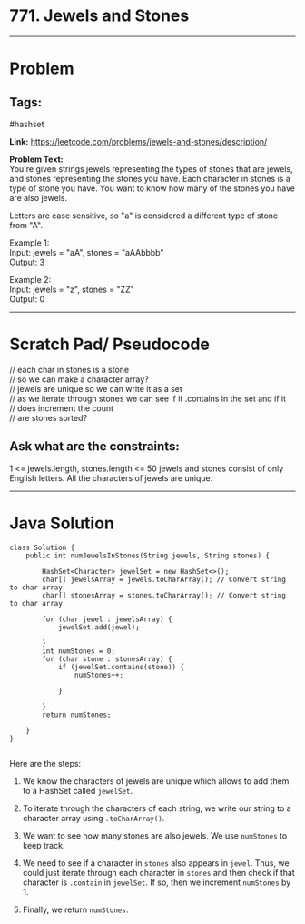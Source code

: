 # 771. Jewels and Stones

---

# Problem 

## Tags: 
#hashset

**Link:** https://leetcode.com/problems/jewels-and-stones/description/

**Problem Text:**  
You're given strings jewels representing the types of stones that are jewels, and stones representing the stones you have. Each character in stones is a type of stone you have. You want to know how many of the stones you have are also jewels.  

Letters are case sensitive, so "a" is considered a different type of stone from "A".  


Example 1:  
Input: jewels = "aA", stones = "aAAbbbb"  
Output: 3  

Example 2:  
Input: jewels = "z", stones = "ZZ"  
Output: 0  
  


---

# Scratch Pad/ Pseudocode

// each char in stones is a stone  
// so we can make a character array?  
// jewels are unique so we can write it as a set   
// as we iterate through stones we can see if it .contains in the set and if it  
// does increment the count  
// are stones sorted?  

## Ask what are the constraints:
1 <= jewels.length, stones.length <= 50
jewels and stones consist of only English letters.
All the characters of jewels are unique.




---

# Java Solution

```
class Solution {
    public int numJewelsInStones(String jewels, String stones) {

        HashSet<Character> jewelSet = new HashSet<>();
        char[] jewelsArray = jewels.toCharArray(); // Convert string to char array
        char[] stonesArray = stones.toCharArray(); // Convert string to char array

        for (char jewel : jewelsArray) {
            jewelSet.add(jewel);

        }
        int numStones = 0;
        for (char stone : stonesArray) {
            if (jewelSet.contains(stone)) {
                numStones++;

            }

        }
        return numStones;

    }
}


```
Here are the steps:

1. We know the characters of jewels are unique which allows to add them to a HashSet called `jewelSet`. 
2. To iterate through the characters of each string, we write our string to a character array using `.toCharArray()`. 
3. We want to see how many stones are also jewels. We use `numStones` to keep track.

4. We need to see if a character in `stones` also appears in `jewel`.  Thus, we could just iterate through each character in `stones` and then check if that character is `.contain` in `jewelSet`.  If so, then we increment `numStones` by 1.

5. Finally, we return `numStones`.